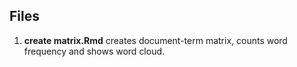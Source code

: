 ## Files

1. **create matrix.Rmd** creates document-term matrix, counts word frequency and shows word cloud.
